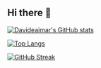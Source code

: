 ## Hi there 👋

[![Davideaimar's GitHub stats](https://github-readme-stats.vercel.app/api?username=davideaimar&theme=dark)](https://github.com/davideaimar/github-readme-stats)

[![Top Langs](https://github-readme-stats.vercel.app/api/top-langs/?username=davideaimar&theme=dark)](https://github.com/davideaimar/github-readme-stats)

[![GitHub Streak](http://github-readme-streak-stats.herokuapp.com?user=davideaimar&theme=dark&date_format=M%20j%5B%2C%20Y%5D)](https://git.io/streak-stats)

<!--
**davideaimar/davideaimar** is a ✨ _special_ ✨ repository because its `README.md` (this file) appears on your GitHub profile.

Here are some ideas to get you started:

- 🔭 I’m currently working on ...
- 🌱 I’m currently learning ...
- 👯 I’m looking to collaborate on ...
- 🤔 I’m looking for help with ...
- 💬 Ask me about ...
- 📫 How to reach me: ...
- 😄 Pronouns: ...
- ⚡ Fun fact: ...
-->
